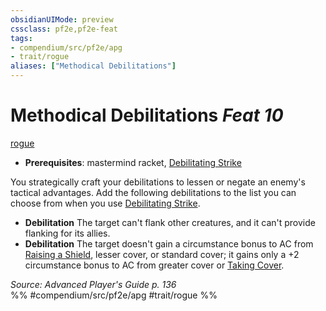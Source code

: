 ```yaml
---
obsidianUIMode: preview
cssclass: pf2e,pf2e-feat
tags:
- compendium/src/pf2e/apg
- trait/rogue
aliases: ["Methodical Debilitations"]
---
```

# Methodical Debilitations  *Feat 10*  
[rogue](../../rules/traits/rogue.md)  

- **Prerequisites**: mastermind racket, [Debilitating Strike](../../rules/actions/debilitating-strike.md)

You strategically craft your debilitations to lessen or negate an enemy's tactical advantages. Add the following debilitations to the list you can choose from when you use [Debilitating Strike](../../rules/actions/debilitating-strike.md).

- **Debilitation** The target can't flank other creatures, and it can't provide flanking for its allies.
- **Debilitation** The target doesn't gain a circumstance bonus to AC from [Raising a Shield](../../rules/actions/raise-a-shield.md), lesser cover, or standard cover; it gains only a +2 circumstance bonus to AC from greater cover or [Taking Cover](../../rules/actions/take-cover.md).

*Source: Advanced Player's Guide p. 136*  
%% #compendium/src/pf2e/apg #trait/rogue %%
